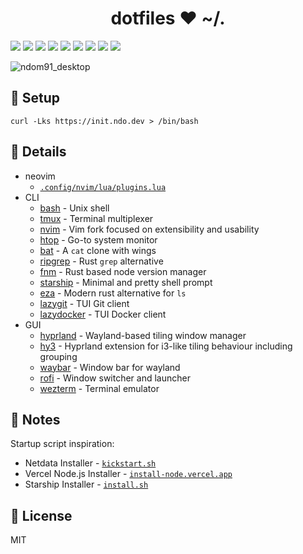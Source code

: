 <h1 align="center">dotfiles ❤ ~/.</h1>

<p dir="auto">
  <img src="https://img.shields.io/badge/arch-black?style=for-the-badge&logo=archlinux&logoColor=white" />
  <img src="https://img.shields.io/badge/bash-black?style=for-the-badge&logo=gnu-bash&logoColor=white" />
  <img src="https://img.shields.io/badge/hyprland-black?style=for-the-badge&logo=hyper&color=black&labelColor=black" />
  <img src="https://img.shields.io/badge/neovim-black?style=for-the-badge&logo=neovim&logoColor=white" />
  <img src="https://img.shields.io/badge/wezterm-black?style=for-the-badge&logo=wezterm&logoColor=white" />
  <img src="https://img.shields.io/badge/typescript-black?style=for-the-badge&logo=typescript&logoColor=white" />
  <img src="https://img.shields.io/badge/svelte-black?style=for-the-badge&logo=svelte&logoColor=white" />
  <img src="https://img.shields.io/badge/raspberry_pi-black?style=for-the-badge&logo=raspberrypi&logoColor=white" />
  <img src="https://img.shields.io/badge/proton-black?style=for-the-badge&logo=proton&logoColor=white" />
</p>

![ndom91_desktop](./.dotfiles/ndo4_1.png)

## 🎉 Setup

```
curl -Lks https://init.ndo.dev > /bin/bash
```

## ️🚧 Details

- neovim
  - [`.config/nvim/lua/plugins.lua`](https://github.com/ndom91/dotfiles/blob/main/.config/nvim/lua/plugins.lua)
- CLI
  - [bash](https://git.savannah.gnu.org/cgit/bash.git) - Unix shell
  - [tmux](https://github.com/tmux/tmux) - Terminal multiplexer
  - [nvim](https://github.com/neovim/neovim) - Vim fork focused on extensibility and usability
  - [htop](https://github.com/htop-dev/htop) - Go-to system monitor
  - [bat](https://github.com/sharkdp/bat) - A `cat` clone with wings
  - [ripgrep](https://github.com/BurntSushi/ripgrep) - Rust `grep` alternative
  - [fnm](https://github.com/Schniz/fnm) - Rust based node version manager
  - [starship](https://github.com/starship/starship) - Minimal and pretty shell prompt
  - [eza](https://github.com/eza-community/eza) - Modern rust alternative for `ls`
  - [lazygit](https://github.com/jesseduffield/lazygit) - TUI Git client
  - [lazydocker](https://github.com/jesseduffield/lazydocker) - TUI Docker client
- GUI
  - [hyprland](https://github.com/hyprwm/hyprland) - Wayland-based tiling window manager
  - [hy3](https://github.com/outfoxxed/hy3) - Hyprland extension for i3-like tiling behaviour including grouping
  - [waybar](https://github.com/Alexays/Waybar) - Window bar for wayland
  - [rofi](https://github.com/davatorium/rofi) - Window switcher and launcher
  - [wezterm](https://wezfurlong.org/wezterm/index.html) - Terminal emulator

## 📑 Notes

Startup script inspiration:

- Netdata Installer - [`kickstart.sh`](https://raw.githubusercontent.com/netdata/netdata/00bc58df4d0aaa8b6da987afdeb830003661a04c/packaging/installer/kickstart.sh)
- Vercel Node.js Installer - [`install-node.vercel.app`](https://install-node.vercel.app/)
- Starship Installer - [`install.sh`](https://github.com/starship/starship/blob/master/install/install.sh)

## 💼 License

MIT
